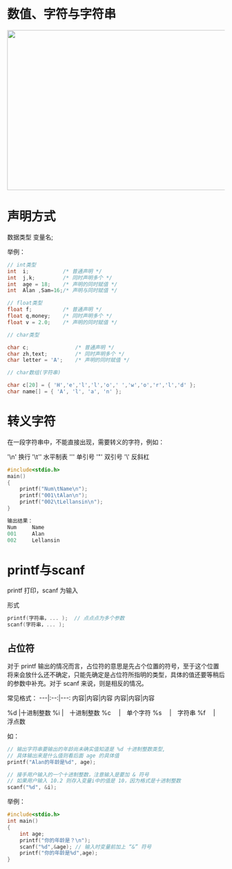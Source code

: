 数值、字符与字符串
============

<img class="alignnone" title="第2讲 数值、字符与字符串" src="http://pic002.cnblogs.com/images/2012/401241/2012101700414410.jpg" alt="" width="515" height="370" />

<h1>声明方式</h1>
数据类型 变量名;

举例：


```cpp
// int类型
int  i;           /* 普通声明 */
int  j,k;         /* 同时声明多个 */
int  age = 18;    /* 声明的同时赋值 */
int  Alan ,Sam=16;/* 声明与同时赋值 */

// float类型
float f;          /* 普通声明 */
float q,money;    /* 同时声明多个 */
float v = 2.0;    /* 声明的同时赋值 */

// char类型

char c;               /* 普通声明 */
char zh,text;         /* 同时声明多个 */
char letter = 'A';    /* 声明的同时赋值 */

// char数组(字符串)

char c[20] = { 'H','e','l','l','o',' ','w','o','r','l','d' };
char name[] = { 'A', 'l', 'a', 'n' };
```

<h1>转义字符</h1>

在一段字符串中，不能直接出现，需要转义的字符，例如：

'\n' 换行
'\t'' 水平制表
'\'' 单引号
'\"' 双引号
'\\' 反斜杠


```cpp
#include<stdio.h>
main()
{
    printf("Num\tName\n");
    printf("001\tAlan\n");
    printf("002\tLellansin\n");
}
```


```cpp
输出结果：
Num　　　Name
001　　　Alan
002　　　Lellansin
```

<h1>printf与scanf</h1>

printf 打印，scanf 为输入

形式

```cpp
printf(字符串，... );  // 点点点为多个参数
scanf(字符串，... );
```

<h2>占位符</h2>

对于 printf 输出的情况而言，占位符的意思是先占个位置的符号，至于这个位置将来会放什么还不确定，只能先确定是占位符所指明的类型，具体的值还要等稍后的参数中补充。对于 scanf 来说，则是相反的情况。

常见格式：
 ---|:--:|---:
内容|内容|内容
内容|内容|内容

%d |十进制整数
%i |　十进制整数
%c 　|　单个字符
%s 　|　字符串
%f 　|　浮点数

如：


```cpp
// 输出字符串要输出的年龄尚未确实值知道是 %d 十进制整数类型, 
// 具体输出来是什么值则看后面 age 的具体值
printf("Alan的年龄是%d", age); 

// 接手用户输入的一个十进制整数，注意输入是要加 & 符号
// 如果用户输入 10.2 则存入变量i中的值是 10，因为格式是十进制整数
scanf("%d", &i);

```

举例：


```cpp
#include<stdio.h>
int main()
{
    int age;
    printf("你的年龄是？\n");
    scanf("%d",&age); // 输入时变量前加上 “&” 符号
    printf("你的年龄是%d",age);
}
```

